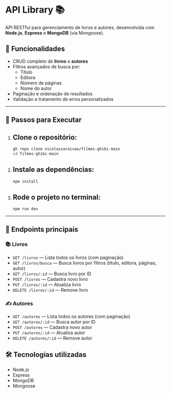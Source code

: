 # API Library 📚

API RESTful para gerenciamento de livros e autores, desenvolvida com **Node.js**, **Express** e **MongoDB** (via Mongoose).

## 🔧 Funcionalidades

- CRUD completo de **livros** e **autores**
- Filtros avançados de busca por:
  - Título
  - Editora
  - Número de páginas
  - Nome do autor
- Paginação e ordenação de resultados
- Validação e tratamento de erros personalizados

---

## 📌 Passos para Executar

1. ##  Clone o repositório:
   ```bash
   gh repo clone nicolassaraivaa/filmes-ghibi-main
   cd filmes-ghibi-main

2. ## Instale as dependências:
   ```bash
   npm install

3. ## Rode o projeto no terminal:
   ```bash
   npm run dev

---

## 📌 Endpoints principais

### 📚 Livros

- `GET /livros` — Lista todos os livros (com paginação)
- `GET /livros/busca` — Busca livros por filtros (título, editora, páginas, autor)
- `GET /livros/:id` — Busca livro por ID
- `POST /livros` — Cadastra novo livro
- `PUT /livros/:id` — Atualiza livro
- `DELETE /livros/:id` — Remove livro

### ✍️ Autores

- `GET /autores` — Lista todos os autores (com paginação)
- `GET /autores/:id` — Busca autor por ID
- `POST /autores` — Cadastra novo autor
- `PUT /autores/:id` — Atualiza autor
- `DELETE /autores/:id` — Remove autor

## 🛠 Tecnologias utilizadas

- Node.js
- Express
- MongoDB
- Mongoose
